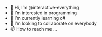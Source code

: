 - 👋 Hi, I’m @interactive-everything
- 👀 I’m interested in programming
- 🌱 I’m currently learning c#
- 💞️ I’m looking to collaborate on everybody
- 📫 How to reach me ...


